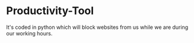 # Productivity-Tool
It's coded in python which will block websites from us while we are during our working hours.
